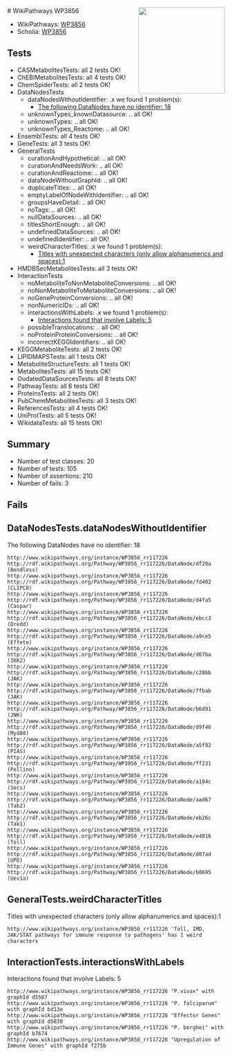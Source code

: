 <img style="float: right; width: 200px" src="https://upload.wikimedia.org/wikipedia/commons/thumb/8/83/Wplogo_with_text_500.png/640px-Wplogo_with_text_500.png" />
# WikiPathways WP3856

* WikiPathways: [WP3856](https://new.wikipathways.org/pathways/WP3856)
* Scholia: [WP3856](https://scholia.toolforge.org/wikipathways/WP3856)
## Tests
* CASMetabolitesTests: all 2 tests OK!
* ChEBIMetabolitesTests: all 4 tests OK!
* ChemSpiderTests: all 2 tests OK!
* DataNodesTests
    * dataNodesWithoutIdentifier: .x we found 1 problem(s):
        * [The following DataNodes have no identifier: 18](#8792c498)
    * unknownTypes_knownDatasource: .. all OK!
    * unknownTypes: .. all OK!
    * unknownTypes_Reactome: .. all OK!
* EnsemblTests: all 4 tests OK!
* GeneTests: all 3 tests OK!
* GeneralTests
    * curationAndHypothetical: .. all OK!
    * curationAndNeedsWork: .. all OK!
    * curationAndReactome: .. all OK!
    * dataNodeWithoutGraphId: .. all OK!
    * duplicateTitles: .. all OK!
    * emptyLabelOfNodeWithIdentifier: .. all OK!
    * groupsHaveDetail: .. all OK!
    * noTags: .. all OK!
    * nullDataSources: .. all OK!
    * titlesShortEnough: .. all OK!
    * undefinedDataSources: .. all OK!
    * undefinedIdentifier: .. all OK!
    * weirdCharacterTitles: .x we found 1 problem(s):
        * [Titles with unexpected characters (only allow alphanumerics and spaces):1](#fda87b3f)
* HMDBSecMetabolitesTests: all 3 tests OK!
* InteractionTests
    * noMetaboliteToNonMetaboliteConversions: .. all OK!
    * noNonMetaboliteToMetaboliteConversions: .. all OK!
    * noGeneProteinConversions: .. all OK!
    * nonNumericIDs: .. all OK!
    * interactionsWithLabels: .x we found 1 problem(s):
        * [Interactions found that involve Labels: 5](#630d267c)
    * possibleTranslocations: .. all OK!
    * noProteinProteinConversions: .. all OK!
    * incorrectKEGGIdentifiers: .. all OK!
* KEGGMetaboliteTests: all 2 tests OK!
* LIPIDMAPSTests: all 1 tests OK!
* MetaboliteStructureTests: all 1 tests OK!
* MetabolitesTests: all 15 tests OK!
* OudatedDataSourcesTests: all 8 tests OK!
* PathwayTests: all 6 tests OK!
* ProteinsTests: all 2 tests OK!
* PubChemMetabolitesTests: all 3 tests OK!
* ReferencesTests: all 4 tests OK!
* UniProtTests: all 5 tests OK!
* WikidataTests: all 15 tests OK!


## Summary

* Number of test classes: 20
* Number of tests: 105
* Number of assertions: 210
* Number of fails: 3

## Fails

<a name="8792c498" />

## DataNodesTests.dataNodesWithoutIdentifier

The following DataNodes have no identifier: 18
```
http://www.wikipathways.org/instance/WP3856_rr117226 http://rdf.wikipathways.org/Pathway/WP3856_rr117226/DataNode/df20a (Bendless)
http://www.wikipathways.org/instance/WP3856_rr117226 http://rdf.wikipathways.org/Pathway/WP3856_rr117226/DataNode/fd402 (CLIPC8)
http://www.wikipathways.org/instance/WP3856_rr117226 http://rdf.wikipathways.org/Pathway/WP3856_rr117226/DataNode/d4fa5 (Caspar)
http://www.wikipathways.org/instance/WP3856_rr117226 http://rdf.wikipathways.org/Pathway/WP3856_rr117226/DataNode/ebcc3 (Dredd)
http://www.wikipathways.org/instance/WP3856_rr117226 http://rdf.wikipathways.org/Pathway/WP3856_rr117226/DataNode/a9ce5 (Effete)
http://www.wikipathways.org/instance/WP3856_rr117226 http://rdf.wikipathways.org/Pathway/WP3856_rr117226/DataNode/d67ba (IKK2)
http://www.wikipathways.org/instance/WP3856_rr117226 http://rdf.wikipathways.org/Pathway/WP3856_rr117226/DataNode/c20bb (JAK)
http://www.wikipathways.org/instance/WP3856_rr117226 http://rdf.wikipathways.org/Pathway/WP3856_rr117226/DataNode/ffbab (JAK)
http://www.wikipathways.org/instance/WP3856_rr117226 http://rdf.wikipathways.org/Pathway/WP3856_rr117226/DataNode/b6d91 (JNK)
http://www.wikipathways.org/instance/WP3856_rr117226 http://rdf.wikipathways.org/Pathway/WP3856_rr117226/DataNode/d9f46 (Myd88)
http://www.wikipathways.org/instance/WP3856_rr117226 http://rdf.wikipathways.org/Pathway/WP3856_rr117226/DataNode/a5f82 (PIAS)
http://www.wikipathways.org/instance/WP3856_rr117226 http://rdf.wikipathways.org/Pathway/WP3856_rr117226/DataNode/ff231 (Pellino)
http://www.wikipathways.org/instance/WP3856_rr117226 http://rdf.wikipathways.org/Pathway/WP3856_rr117226/DataNode/a184c (Socs)
http://www.wikipathways.org/instance/WP3856_rr117226 http://rdf.wikipathways.org/Pathway/WP3856_rr117226/DataNode/aad67 (Tab2)
http://www.wikipathways.org/instance/WP3856_rr117226 http://rdf.wikipathways.org/Pathway/WP3856_rr117226/DataNode/eb26c (Tak1)
http://www.wikipathways.org/instance/WP3856_rr117226 http://rdf.wikipathways.org/Pathway/WP3856_rr117226/DataNode/e4016 (Toll)
http://www.wikipathways.org/instance/WP3856_rr117226 http://rdf.wikipathways.org/Pathway/WP3856_rr117226/DataNode/d07ad (UPD)
http://www.wikipathways.org/instance/WP3856_rr117226 http://rdf.wikipathways.org/Pathway/WP3856_rr117226/DataNode/b0695 (Uev1a)
```

<a name="fda87b3f" />

## GeneralTests.weirdCharacterTitles

Titles with unexpected characters (only allow alphanumerics and spaces):1
```
http://www.wikipathways.org/instance/WP3856_rr117226 'Toll, IMD, JAK/STAT pathways for immune response to pathogens' has 1 weird characters
```

<a name="630d267c" />

## InteractionTests.interactionsWithLabels

Interactions found that involve Labels: 5
```
http://www.wikipathways.org/instance/WP3856_rr117226 "P.vivax" with graphId d5587
http://www.wikipathways.org/instance/WP3856_rr117226 "P. falciparum" with graphId bd13e
http://www.wikipathways.org/instance/WP3856_rr117226 "Effector Genes" with graphId d5838
http://www.wikipathways.org/instance/WP3856_rr117226 "P. berghei" with graphId b7674
http://www.wikipathways.org/instance/WP3856_rr117226 "Upregulation of Immune Genes" with graphId f275b
```

